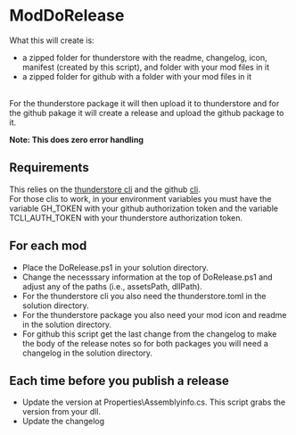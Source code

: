 # ModDoRelease

What this will create is:
* a zipped folder for thunderstore with the readme, changelog, icon, manifest (created by this script), and folder with your mod files in it
* a zipped folder for github with a folder with your mod files in it
<br>
For the thunderstore package it will then upload it to thunderstore and for the github pakage it will create a release and upload the github package to it.
<br>

**Note: This does zero error handling**

## Requirements

This relies on the [thunderstore cli](https://github.com/thunderstore-io/thunderstore-cli) and the github [cli](https://cli.github.com/).  
For those clis to work, in your environment variables you must have the variable GH_TOKEN with your github authorization token and the variable TCLI_AUTH_TOKEN with your thunderstore authorization token.  

## For each mod 

* Place the DoRelease.ps1 in your solution directory.  
* Change the necesssary information at the top of DoRelease.ps1 and adjust any of the paths (i.e., assetsPath, dllPath).  
* For the thunderstore cli you also need the thunderstore.toml in the solution directory.  
* For the thunderstore package you also need your mod icon and readme in the solution directory.  
* For github this script get the last change from the changelog to make the body of the release notes so for both packages you will need a changelog in the solution directory.  

## Each time before you publish a release

* Update the version at Properties\\Assemblyinfo.cs. This script grabs the version from your dll.
* Update the changelog
  
